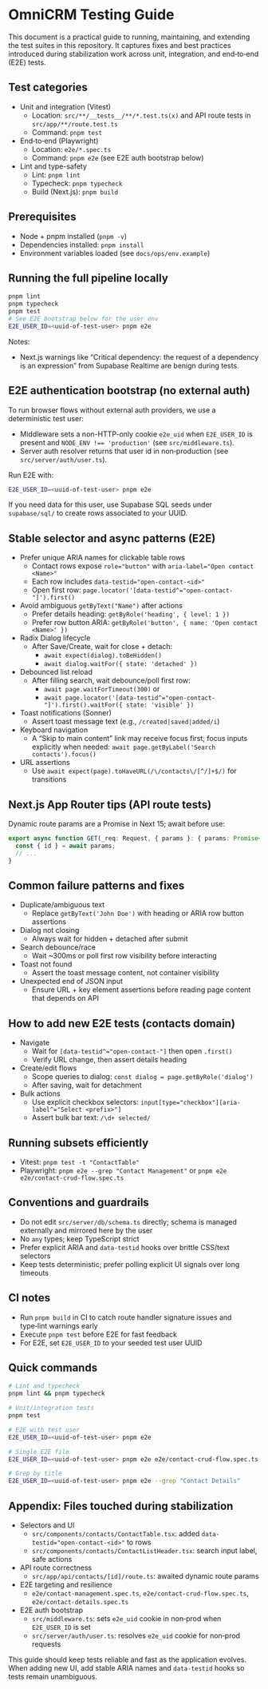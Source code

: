 # OmniCRM Testing Guide

This document is a practical guide to running, maintaining, and extending the test suites in this repository. It captures fixes and best practices introduced during stabilization work across unit, integration, and end‑to‑end (E2E) tests.

## Test categories

- Unit and integration (Vitest)
  - Location: `src/**/__tests__/**/*.test.ts(x)` and API route tests in `src/app/**/route.test.ts`
  - Command: `pnpm test`
- End‑to‑end (Playwright)
  - Location: `e2e/*.spec.ts`
  - Command: `pnpm e2e` (see E2E auth bootstrap below)
- Lint and type-safety
  - Lint: `pnpm lint`
  - Typecheck: `pnpm typecheck`
  - Build (Next.js): `pnpm build`

## Prerequisites

- Node + pnpm installed (`pnpm -v`)
- Dependencies installed: `pnpm install`
- Environment variables loaded (see `docs/ops/env.example`)

## Running the full pipeline locally

```bash
pnpm lint
pnpm typecheck
pnpm test
# See E2E bootstrap below for the user env
E2E_USER_ID=<uuid-of-test-user> pnpm e2e
```

Notes:

- Next.js warnings like “Critical dependency: the request of a dependency is an expression” from Supabase Realtime are benign during tests.

## E2E authentication bootstrap (no external auth)

To run browser flows without external auth providers, we use a deterministic test user:

- Middleware sets a non-HTTP-only cookie `e2e_uid` when `E2E_USER_ID` is present and `NODE_ENV !== 'production'` (see `src/middleware.ts`).
- Server auth resolver returns that user id in non‑production (see `src/server/auth/user.ts`).

Run E2E with:

```bash
E2E_USER_ID=<uuid-of-test-user> pnpm e2e
```

If you need data for this user, use Supabase SQL seeds under `supabase/sql/` to create rows associated to your UUID.

## Stable selector and async patterns (E2E)

- Prefer unique ARIA names for clickable table rows
  - Contact rows expose `role="button"` with `aria-label="Open contact <Name>"`
  - Each row includes `data-testid="open-contact-<id>"`
  - Open first row: `page.locator('[data-testid^="open-contact-"]').first()`
- Avoid ambiguous `getByText("Name")` after actions
  - Prefer details heading: `getByRole('heading', { level: 1 })`
  - Prefer row button ARIA: `getByRole('button', { name: 'Open contact <Name>' })`
- Radix Dialog lifecycle
  - After Save/Create, wait for close + detach:
    - `await expect(dialog).toBeHidden()`
    - `await dialog.waitFor({ state: 'detached' })`
- Debounced list reload
  - After filling search, wait debounce/poll first row:
    - `await page.waitForTimeout(300)` or
    - `await page.locator('[data-testid^="open-contact-"]').first().waitFor({ state: 'visible' })`
- Toast notifications (Sonner)
  - Assert toast message text (e.g., `/created|saved|added/i`)
- Keyboard navigation
  - A “Skip to main content” link may receive focus first; focus inputs explicitly when needed: `await page.getByLabel('Search contacts').focus()`
- URL assertions
  - Use `await expect(page).toHaveURL(/\/contacts\/[^/]+$/)` for transitions

## Next.js App Router tips (API route tests)

Dynamic route params are a Promise in Next 15; await before use:

```ts
export async function GET(_req: Request, { params }: { params: Promise<{ id: string }> }) {
  const { id } = await params;
  // ...
}
```

## Common failure patterns and fixes

- Duplicate/ambiguous text
  - Replace `getByText('John Doe')` with heading or ARIA row button assertions
- Dialog not closing
  - Always wait for hidden + detached after submit
- Search debounce/race
  - Wait ~300ms or poll first row visibility before interacting
- Toast not found
  - Assert the toast message content, not container visibility
- Unexpected end of JSON input
  - Ensure URL + key element assertions before reading page content that depends on API

## How to add new E2E tests (contacts domain)

- Navigate
  - Wait for `[data-testid^="open-contact-"]` then open `.first()`
  - Verify URL change, then assert details heading
- Create/edit flows
  - Scope queries to dialog: `const dialog = page.getByRole('dialog')`
  - After saving, wait for detachment
- Bulk actions
  - Use explicit checkbox selectors: `input[type="checkbox"][aria-label^="Select <prefix>"]`
  - Assert bulk bar text: `/\d+ selected/`

## Running subsets efficiently

- Vitest: `pnpm test -t "ContactTable"`
- Playwright: `pnpm e2e --grep "Contact Management"` or `pnpm e2e e2e/contact-crud-flow.spec.ts`

## Conventions and guardrails

- Do not edit `src/server/db/schema.ts` directly; schema is managed externally and mirrored here by the user
- No `any` types; keep TypeScript strict
- Prefer explicit ARIA and `data-testid` hooks over brittle CSS/text selectors
- Keep tests deterministic; prefer polling explicit UI signals over long timeouts

## CI notes

- Run `pnpm build` in CI to catch route handler signature issues and type‑lint warnings early
- Execute `pnpm test` before E2E for fast feedback
- For E2E, set `E2E_USER_ID` to your seeded test user UUID

## Quick commands

```bash
# Lint and typecheck
pnpm lint && pnpm typecheck

# Unit/integration tests
pnpm test

# E2E with test user
E2E_USER_ID=<uuid-of-test-user> pnpm e2e

# Single E2E file
E2E_USER_ID=<uuid-of-test-user> pnpm e2e e2e/contact-crud-flow.spec.ts

# Grep by title
E2E_USER_ID=<uuid-of-test-user> pnpm e2e --grep "Contact Details"
```

## Appendix: Files touched during stabilization

- Selectors and UI
  - `src/components/contacts/ContactTable.tsx`: added `data-testid="open-contact-<id>"` to rows
  - `src/components/contacts/ContactListHeader.tsx`: search input label, safe actions
- API route correctness
  - `src/app/api/contacts/[id]/route.ts`: awaited dynamic route params
- E2E targeting and resilience
  - `e2e/contact-management.spec.ts`, `e2e/contact-crud-flow.spec.ts`, `e2e/contact-details.spec.ts`
- E2E auth bootstrap
  - `src/middleware.ts`: sets `e2e_uid` cookie in non‑prod when `E2E_USER_ID` is set
  - `src/server/auth/user.ts`: resolves `e2e_uid` cookie for non‑prod requests

This guide should keep tests reliable and fast as the application evolves. When adding new UI, add stable ARIA names and `data-testid` hooks so tests remain unambiguous.
